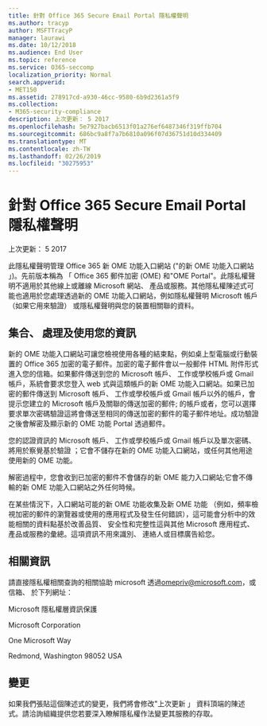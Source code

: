 ```yaml
---
title: 針對 Office 365 Secure Email Portal 隱私權聲明
ms.author: tracyp
author: MSFTTracyP
manager: laurawi
ms.date: 10/12/2018
ms.audience: End User
ms.topic: reference
ms.service: O365-seccomp
localization_priority: Normal
search.appverid:
- MET150
ms.assetid: 278917cd-a930-46cc-9580-6b9d2361a5f9
ms.collection:
- M365-security-compliance
description: 上次更新： 5 2017
ms.openlocfilehash: 5e7927bacb6513f01a276ef6487346f319ffb704
ms.sourcegitcommit: 686bc9a8f7a7b6810a096f07d36751d10d334409
ms.translationtype: MT
ms.contentlocale: zh-TW
ms.lasthandoff: 02/26/2019
ms.locfileid: "30275953"
---
```

# <a name="privacy-statement-for-office-365-secure-email-portal"></a>針對 Office 365 Secure Email Portal 隱私權聲明

上次更新： 5 2017
  
此隱私權聲明管理 Office 365 新 OME 功能入口網站 ("的新 OME 功能入口網站 」)。先前版本稱為 「 Office 365 郵件加密 (OME) 和"OME Portal"。此隱私權聲明不適用於其他線上或離線 Microsoft 網站、 產品或服務。其他隱私權陳述式可能也適用於您處理透過新的 OME 功能入口網站，例如隱私權聲明 Microsoft 帳戶 （如果它用來驗證） 或隱私權聲明與您的裝置相關聯的資料。
  
## <a name="collection-processing-and-use-of-your-information"></a>集合、 處理及使用您的資訊

新的 OME 功能入口網站可讓您檢視使用各種的結束點，例如桌上型電腦或行動裝置的 Office 365 加密的電子郵件。加密的電子郵件會以一般郵件 HTML 附件形式進入您的信箱。如果郵件傳送到您的 Microsoft 帳戶、 工作或學校帳戶或 Gmail 帳戶，系統會要求您登入 web 式與這類帳戶的新 OME 功能入口網站。如果已加密的郵件傳送到 Microsoft 帳戶、 工作或學校帳戶或 Gmail 帳戶以外的帳戶，會提示您建立的 Microsoft 帳戶及關聯的傳送加密的郵件; 的帳戶或者，您可以選擇要求單次密碼驗證這將會傳送至相同的傳送加密的郵件的電子郵件地址。成功驗證之後會解密及顯示新的 OME 功能 Portal 透過郵件。
  
您的認證資訊的 Microsoft 帳戶、 工作或學校帳戶或 Gmail 帳戶以及單次密碼、 將用於察覺基於驗證 ；它會不儲存在新的 OME 功能入口網站，或任何其他用途使用新的 OME 功能。
  
解密過程中，您會收到已加密的郵件不會儲存的新 OME 能力入口網站;它會不傳輸的新 OME 功能入口網站之外任何時候。
  
在某些情況下，入口網站可能的新 OME 功能收集及新 OME 功能 （例如，頻率檢視加密的郵件的瀏覽器或使用的應用程式及發生任何錯誤），這可能會分析中的效能相關的資料點基於改善品質、 安全性和完整性這與其他 Microsoft 應用程式、 產品或服務的彙總。這項資訊不用來識別、 連絡人或目標廣告給您。
  
## <a name="for-more-information"></a>相關資訊

請直接隱私權相關查詢的相關協助 microsoft 透過[omepriv@microsoft.com](mailto:omepriv@microsoft.com)，或信箱、 於下列網址：
  
Microsoft 隱私權層資訊保護
  
Microsoft Corporation
  
One Microsoft Way
  
Redmond, Washington 98052 USA
  
## <a name="changes"></a>變更

如果我們張貼這個陳述式的變更，我們將會修改"上次更新 」 資料頂端的陳述式。請洽詢組織提供您若要深入瞭解隱私權作法變更其服務的存取。
  

